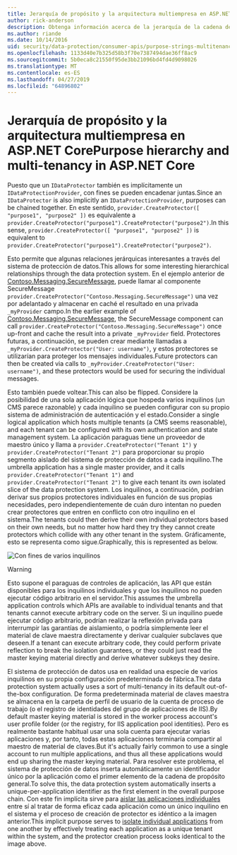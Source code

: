 ```yaml
---
title: Jerarquía de propósito y la arquitectura multiempresa en ASP.NET Core
author: rick-anderson
description: Obtenga información acerca de la jerarquía de la cadena de propósito y la arquitectura multiempresa en relación con las API de protección de datos de ASP.NET Core.
ms.author: riande
ms.date: 10/14/2016
uid: security/data-protection/consumer-apis/purpose-strings-multitenancy
ms.openlocfilehash: 1133d40e7b325d58b3f70e7387494dae36ff8ac9
ms.sourcegitcommit: 5b0eca8c21550f95de3bb21096bd4fd4d9098026
ms.translationtype: MT
ms.contentlocale: es-ES
ms.lasthandoff: 04/27/2019
ms.locfileid: "64896802"
---
```

# <a name="purpose-hierarchy-and-multi-tenancy-in-aspnet-core"></a><span data-ttu-id="c0b81-103">Jerarquía de propósito y la arquitectura multiempresa en ASP.NET Core</span><span class="sxs-lookup"><span data-stu-id="c0b81-103">Purpose hierarchy and multi-tenancy in ASP.NET Core</span></span>

<span data-ttu-id="c0b81-104">Puesto que un `IDataProtector` también es implícitamente un `IDataProtectionProvider`, con fines se pueden encadenar juntas.</span><span class="sxs-lookup"><span data-stu-id="c0b81-104">Since an `IDataProtector` is also implicitly an `IDataProtectionProvider`, purposes can be chained together.</span></span> <span data-ttu-id="c0b81-105">En este sentido, `provider.CreateProtector([ "purpose1", "purpose2" ])` es equivalente a `provider.CreateProtector("purpose1").CreateProtector("purpose2")`.</span><span class="sxs-lookup"><span data-stu-id="c0b81-105">In this sense, `provider.CreateProtector([ "purpose1", "purpose2" ])` is equivalent to `provider.CreateProtector("purpose1").CreateProtector("purpose2")`.</span></span>

<span data-ttu-id="c0b81-106">Esto permite que algunas relaciones jerárquicas interesantes a través del sistema de protección de datos.</span><span class="sxs-lookup"><span data-stu-id="c0b81-106">This allows for some interesting hierarchical relationships through the data protection system.</span></span> <span data-ttu-id="c0b81-107">En el ejemplo anterior de [Contoso.Messaging.SecureMessage](xref:security/data-protection/consumer-apis/purpose-strings#data-protection-contoso-purpose), puede llamar al componente SecureMessage `provider.CreateProtector("Contoso.Messaging.SecureMessage")` una vez por adelantado y almacenar en caché el resultado en una privada `_myProvider` campo.</span><span class="sxs-lookup"><span data-stu-id="c0b81-107">In the earlier example of [Contoso.Messaging.SecureMessage](xref:security/data-protection/consumer-apis/purpose-strings#data-protection-contoso-purpose), the SecureMessage component can call `provider.CreateProtector("Contoso.Messaging.SecureMessage")` once up-front and cache the result into a private `_myProvider` field.</span></span> <span data-ttu-id="c0b81-108">Protectores futuras, a continuación, se pueden crear mediante llamadas a `_myProvider.CreateProtector("User: username")`, y estos protectores se utilizarían para proteger los mensajes individuales.</span><span class="sxs-lookup"><span data-stu-id="c0b81-108">Future protectors can then be created via calls to `_myProvider.CreateProtector("User: username")`, and these protectors would be used for securing the individual messages.</span></span>

<span data-ttu-id="c0b81-109">Esto también puede voltear.</span><span class="sxs-lookup"><span data-stu-id="c0b81-109">This can also be flipped.</span></span> <span data-ttu-id="c0b81-110">Considere la posibilidad de una sola aplicación lógica que hospeda varios inquilinos (un CMS parece razonable) y cada inquilino se pueden configurar con su propio sistema de administración de autenticación y el estado.</span><span class="sxs-lookup"><span data-stu-id="c0b81-110">Consider a single logical application which hosts multiple tenants (a CMS seems reasonable), and each tenant can be configured with its own authentication and state management system.</span></span> <span data-ttu-id="c0b81-111">La aplicación paraguas tiene un proveedor de maestro único y llama a `provider.CreateProtector("Tenant 1")` y `provider.CreateProtector("Tenant 2")` para proporcionar su propio segmento aislado del sistema de protección de datos a cada inquilino.</span><span class="sxs-lookup"><span data-stu-id="c0b81-111">The umbrella application has a single master provider, and it calls `provider.CreateProtector("Tenant 1")` and `provider.CreateProtector("Tenant 2")` to give each tenant its own isolated slice of the data protection system.</span></span> <span data-ttu-id="c0b81-112">Los inquilinos, a continuación, podrían derivar sus propios protectores individuales en función de sus propias necesidades, pero independientemente de cuán duro intentan no pueden crear protectores que entren en conflicto con otro inquilino en el sistema.</span><span class="sxs-lookup"><span data-stu-id="c0b81-112">The tenants could then derive their own individual protectors based on their own needs, but no matter how hard they try they cannot create protectors which collide with any other tenant in the system.</span></span> <span data-ttu-id="c0b81-113">Gráficamente, esto se representa como sigue.</span><span class="sxs-lookup"><span data-stu-id="c0b81-113">Graphically, this is represented as below.</span></span>

![Con fines de varios inquilinos](purpose-strings-multitenancy/_static/purposes-multi-tenancy.png)

>[!WARNING]
> <span data-ttu-id="c0b81-115">Esto supone el paraguas de controles de aplicación, las API que están disponibles para los inquilinos individuales y que los inquilinos no pueden ejecutar código arbitrario en el servidor.</span><span class="sxs-lookup"><span data-stu-id="c0b81-115">This assumes the umbrella application controls which APIs are available to individual tenants and that tenants cannot execute arbitrary code on the server.</span></span> <span data-ttu-id="c0b81-116">Si un inquilino puede ejecutar código arbitrario, podrían realizar la reflexión privada para interrumpir las garantías de aislamiento, o podría simplemente leer el material de clave maestra directamente y derivar cualquier subclaves que deseen.</span><span class="sxs-lookup"><span data-stu-id="c0b81-116">If a tenant can execute arbitrary code, they could perform private reflection to break the isolation guarantees, or they could just read the master keying material directly and derive whatever subkeys they desire.</span></span>

<span data-ttu-id="c0b81-117">El sistema de protección de datos usa en realidad una especie de varios inquilinos en su propia configuración predeterminada de fábrica.</span><span class="sxs-lookup"><span data-stu-id="c0b81-117">The data protection system actually uses a sort of multi-tenancy in its default out-of-the-box configuration.</span></span> <span data-ttu-id="c0b81-118">De forma predeterminada material de claves maestra se almacena en la carpeta de perfil de usuario de la cuenta de proceso de trabajo (o el registro de identidades del grupo de aplicaciones de IIS).</span><span class="sxs-lookup"><span data-stu-id="c0b81-118">By default master keying material is stored in the worker process account's user profile folder (or the registry, for IIS application pool identities).</span></span> <span data-ttu-id="c0b81-119">Pero es realmente bastante habitual usar una sola cuenta para ejecutar varias aplicaciones y, por tanto, todas estas aplicaciones terminaría compartir al maestro de material de claves.</span><span class="sxs-lookup"><span data-stu-id="c0b81-119">But it's actually fairly common to use a single account to run multiple applications, and thus all these applications would end up sharing the master keying material.</span></span> <span data-ttu-id="c0b81-120">Para resolver este problema, el sistema de protección de datos inserta automáticamente un identificador único por la aplicación como el primer elemento de la cadena de propósito general.</span><span class="sxs-lookup"><span data-stu-id="c0b81-120">To solve this, the data protection system automatically inserts a unique-per-application identifier as the first element in the overall purpose chain.</span></span> <span data-ttu-id="c0b81-121">Con este fin implícita sirve para [aislar las aplicaciones individuales](xref:security/data-protection/configuration/overview#per-application-isolation) entre sí al tratar de forma eficaz cada aplicación como un único inquilino en el sistema y el proceso de creación de protector es idéntico a la imagen anterior.</span><span class="sxs-lookup"><span data-stu-id="c0b81-121">This implicit purpose serves to [isolate individual applications](xref:security/data-protection/configuration/overview#per-application-isolation) from one another by effectively treating each application as a unique tenant within the system, and the protector creation process looks identical to the image above.</span></span>
